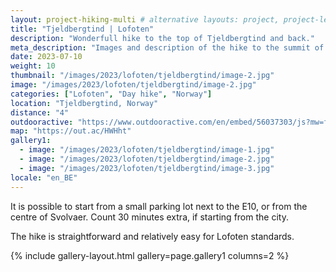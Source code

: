 ```yaml
---
layout: project-hiking-multi # alternative layouts: project, project-left, project-right, project-top
title: "Tjeldbergtind | Lofoten"
description: "Wonderfull hike to the top of Tjeldbergtind and back."
meta_description: "Images and description of the hike to the summit of Tjeldbergtind (Svolvaer) on the Lofoten islands in Norway."
date: 2023-07-10
weight: 10
thumbnail: "/images/2023/lofoten/tjeldbergtind/image-2.jpg"
image: "/images/2023/lofoten/tjeldbergtind/image-2.jpg"
categories: ["Lofoten", "Day hike", "Norway"]
location: "Tjeldbergtind, Norway"
distance: "4"
outdooractive: "https://www.outdooractive.com/en/embed/56037303/js?mw=false&usr=4imcb1&key=USR-LKA30EGO-EMWGMIS4-4OSSTG7J"
map: "https://out.ac/HWHht"
gallery1:
  - image: "/images/2023/lofoten/tjeldbergtind/image-1.jpg"
  - image: "/images/2023/lofoten/tjeldbergtind/image-2.jpg"
  - image: "/images/2023/lofoten/tjeldbergtind/image-3.jpg"
locale: "en_BE"
---
```

It is possible to start from a small parking lot next to the E10, or from the centre of Svolvaer. Count 30 minutes extra, if starting from the city.

The hike is straightforward and relatively easy for Lofoten standards.

{% include gallery-layout.html gallery=page.gallery1 columns=2 %}
